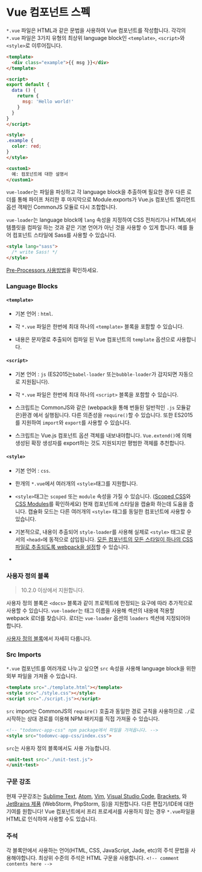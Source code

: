 # Vue 컴포넌트 스펙

`*.vue` 파일은 HTML과 같은 문법을 사용하여 Vue 컴포넌트를 작성합니다. 각각의 `*.vue` 파일은 3가지 유형의 최상위 language block인 `<template>`, `<script>`와 `<style>`로 이루어집니다.

``` html
<template>
  <div class="example">{{ msg }}</div>
</template>

<script>
export default {
  data () {
    return {
      msg: 'Hello world!'
    }
  }
}
</script>

<style>
.example {
  color: red;
}
</style>

<custom1>
  예: 컴포넌트에 대한 설명서
</custom1>
```

`vue-loader`는 파일을 파싱하고 각 language block을 추출하며 필요한 경우 다른 로더를 통해 파이프 처리한 후 마지막으로 Module.exports가 Vue.js 컴포넌트 엘리먼트 옵션 객체인 CommonJS 모듈로 다시 조합합니다.

`vue-loader`는 language block에 `lang` 속성을 지정하여 CSS 전처리기나 HTML에서 템플릿을 컴파일 하는 것과 같은 기본 언어가 아닌 것을 사용할 수 있게 합니다. 예를 들어 컴포넌트 스타일에 Sass를 사용할 수 있습니다.

``` html
<style lang="sass">
  /* write Sass! */
</style>
```

[Pre-Processors 사용방법](../configurations/pre-processors.md)을 확인하세요.

### Language Blocks

#### `<template>`

- 기본 언어 : `html`.

- 각 `*.vue` 파일은 한번에 최대 하나의 `<template>` 블록을 포함할 수 있습니다.

- 내용은 문자열로 추출되어 컴파일 된 Vue 컴포넌트의 `template` 옵션으로 사용합니다.

#### `<script>`

- 기본 언어 : `js` (ES2015는`babel-loader` 또는`bubble-loader`가 감지되면 자동으로 지원됩니다).

- 각 `*.vue` 파일은 한번에 최대 하나의 `<script>` 블록을 포함할 수 있습니다.

- 스크립트는 CommonJS와 같은 (webpack을 통해 번들된 일반적인 `.js` 모듈같은)환경 에서  실행됩니다. 다른 의존성을 `require()`할 수 있습니다. 또한 ES2015를 지원하여 `import`와 `export`를 사용할 수 있습니다.

- 스크립트는 Vue.js 컴포넌트 옵션 객체를 내보내야합니다. `Vue.extend()`에 의해 생성된 확장 생성자를 export하는 것도 지원되지만 평범한 객체를 추천합니다.

#### `<style>`

- 기본 언어 : `css`.

- 한개의 `*.vue`에서 여러개의 `<style>`태그를 지원합니다.

- `<style>`태그는 `scoped` 또는 `module` 속성을 가질 수 있습니다. ([Scoped CSS](../features/scoped-css.md)와 [CSS Modules](../features/css-modules.md)를 확인하세요) 현재 컴포넌트에 스타일을 캡슐화 하는데 도움을 줍니다. 캡슐화 모드는 다른 여러개의 `<style>` 태그를 동일한 컴포넌트에 사용할 수 있습니다.

- 기본적으로, 내용이 추출되어 `style-loader`를 사용해 실제로 `<style>` 태그로 문서의 `<head>`에 동적으로 삽입됩니다. [모든 컴포넌트의 모든 스타일이 하나의 CSS 파일로 추출되도록  webpack을 설정](../configurations/extract-css.md)할 수 있습니다.
-
### 사용자 정의 블록

> 10.2.0 이상에서 지원합니다.

사용자 정의 블록은 `<docs>` 블록과 같이 프로젝트에 한정되는 요구에 따라 추가적으로 사용할 수 있습니다. `vue-loader`는 태그 이름을 사용해 섹션의 내용에 적용할 webpack 로더를 찾습니다. 로더는 `vue-loader` 옵션의 `loaders` 섹션에 지정되어야 합니다.

[사용자 정의 블록](../configurations/custom-blocks.md)에서 자세히 다룹니다.

### Src Imports

`*.vue` 컴포넌트를 여러개로 나누고 싶으면 `src` 속성을 사용해 language block을 위한 외부 파일을 가져올 수 있습니다.

``` html
<template src="./template.html"></template>
<style src="./style.css"></style>
<script src="./script.js"></script>
```

`src` import는 CommonJS의 `require()` 호출과 동일한 경로 규칙을 사용하므로 `./`로 시작하는 상대 경로를 이용해 NPM 패키지를 직접 가져올 수 있습니다.

``` html
<!-- "todomvc-app-css" npm package에서 파일을 가져옵니다. -->
<style src="todomvc-app-css/index.css">
```

`src`는 사용자 정의 블록에서도 사용 가능합니다.

``` html
<unit-test src="./unit-test.js">
</unit-test>
```

### 구문 강조

현재 구문강조는 [Sublime Text](https://github.com/vuejs/vue-syntax-highlight), [Atom](https://atom.io/packages/language-vue), [Vim](https://github.com/posva/vim-vue), [Visual Studio Code](https://marketplace.visualstudio.com/items/liuji-jim.vue), [Brackets](https://github.com/pandao/brackets-vue), 와 [JetBrains 제품](https://plugins.jetbrains.com/plugin/8057) (WebStorm, PhpStorm, 등)을 지원합니다. 다른 편집기/IDE에 대한 기여를 원합니다! Vue 컴포넌트에서 프리 프로세서를 사용하지 않는 경우 `*.vue`파일을 HTML로 인식하여 사용할 수도 있습니다.


### 주석

각 블록안에서 사용하는 언어(HTML, CSS, JavaScript, Jade, etc)의 주석 문법을 사용해야합니다. 최상위 수준의 주석은 HTML 구문을 사용합니다. `<!-- comment contents here -->`
